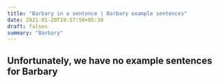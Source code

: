 ```yaml
---
title: "Barbary in a sentence | Barbary example sentences"
date: 2021-01-20T19:57:50+05:30
draft: falses
summary: "Barbary"
---
```

## Unfortunately, we have no example sentences for Barbary                 
